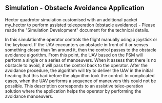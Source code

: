 ## Simulation - Obstacle Avoidance Application

Hector quadrotor simulation customised with an additional packet my_hector to perform assisted teleoperation (obstacle avoidance) - Please reade the "Simulation Development" document for the technical details.

In this simulationthe operator controls the flight manually using a joystick or the keyboard.  If the UAV encounters an obstacle in front of it or senses something closer than 1m around it, then the control passes to the obstacle avoidance algorithm.  From this point, the UAV based on the FSM will perform a single or a series of manoeuvers.  When it assess that there is no obstacle to avoid, it will pass the control back to the operator.  After the avoidance procedure, the algorithm will try to deliver the UAV in the initial heading that this had before the algorithm took the control.  In complicated cases, when the UAV performs a sequence of maneuvers this could not be possible.  This description corresponds to an assistive teleo-peration solution where the application helps the operator by performing the avoidance manoeuvers. 
